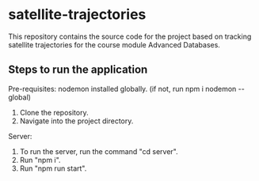 # satellite-trajectories
This repository contains the source code for the project based on tracking satellite trajectories for the course module Advanced Databases.

## Steps to run the application

Pre-requisites: nodemon installed globally. (if not, run npm i nodemon --global)

1. Clone the repository.
2. Navigate into the project directory.

Server:
1. To run the server, run the command "cd server".
2. Run "npm i".
3. Run "npm run start".
